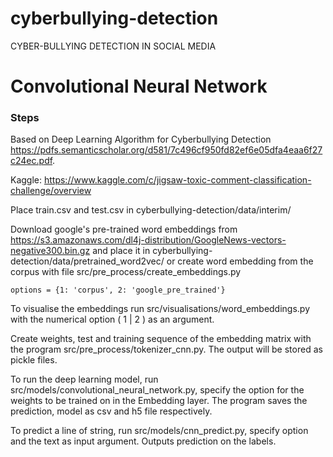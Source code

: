 # cyberbullying-detection
CYBER-BULLYING DETECTION IN SOCIAL MEDIA 

# Convolutional Neural Network
### Steps

Based on Deep Learning Algorithm for Cyberbullying Detection https://pdfs.semanticscholar.org/d581/7c496cf950fd82ef6e05dfa4eaa6f27c24ec.pdf.

Kaggle: https://www.kaggle.com/c/jigsaw-toxic-comment-classification-challenge/overview

Place train.csv and test.csv in cyberbullying-detection/data/interim/

Download google's pre-trained word embeddings from https://s3.amazonaws.com/dl4j-distribution/GoogleNews-vectors-negative300.bin.gz
and place it in cyberbullying-detection/data/pretrained_word2vec/ or create word embedding from the corpus with file src/pre_process/create_embeddings.py

```options = {1: 'corpus', 2: 'google_pre_trained'}```

To visualise the embeddings run src/visualisations/word_embeddings.py with the numerical option ( 1 | 2 ) as an argument.

Create weights, test and training sequence of the embedding matrix with the program src/pre_process/tokenizer_cnn.py. The output will be stored as pickle files.

To run the deep learning model, run src/models/convolutional_neural_network.py, specify the option for the weights to be trained on in the Embedding layer. The program saves the prediction, model as csv and h5 file respectively.

To predict a line of string, run src/models/cnn_predict.py, specify option and the text as input argument. Outputs prediction on the labels.
